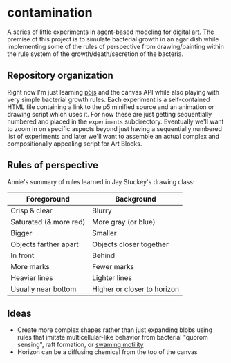 # contamination

A series of little experiments in agent-based modeling for digital art. 
The premise of this project is to simulate bacterial growth in an agar dish
while implementing some of the rules of perspective from drawing/painting
within the rule system of the growth/death/secretion of the bacteria. 

## Repository organization

Right now I'm just learning [p5js](https://p5js.org/examples/) and the canvas API while also playing with very simple 
bacterial growth rules. Each experiment is a self-contained HTML file containing
a link to the p5 minified source and an animation or drawing script
which uses it. For now these are just getting sequentially numbered 
and placed in the `experiments` subdirectory. Eventually we'll want to zoom in on specific aspects beyond
just having a sequentially numbered list of experiments and later we'll
want to assemble an actual complex and compositionally appealing script
for Art Blocks.

## Rules of perspective

Annie's summary of rules learned in Jay Stuckey's drawing class: 

| Foregoround              | Background              |
| ------------------------ | ----------------------- |
| Crisp & clear            | Blurry                  |
| Saturated (& more red)   | More gray (or blue)     |
| Bigger                   | Smaller                 |
| Objects farther apart    | Objects closer together |
| In front                 | Behind                  |
| More marks               | Fewer marks             |
| Heavier lines            | Lighter lines           |
| Usually near bottom      | Higher or closer to horizon |


## Ideas

* Create more complex shapes rather than just expanding blobs using rules that imitate multicellular-like behavior from bacterial "quorom sensing", raft formation, or [swaming motility](https://en.wikipedia.org/wiki/Swarming_motility)
* Horizon can be a diffusing chemical from the top of the canvas
